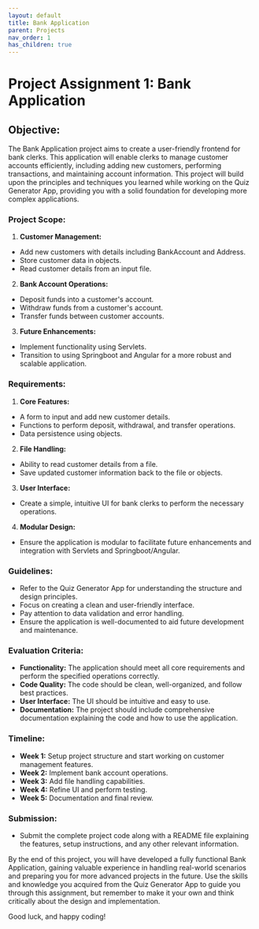```yaml
---
layout: default
title: Bank Application
parent: Projects
nav_order: 1
has_children: true
---
```


# Project Assignment 1: Bank Application

## Objective:
The Bank Application project aims to create a user-friendly frontend for bank clerks. This application will enable clerks to manage customer accounts efficiently, including adding new customers, performing transactions, and maintaining account information. This project will build upon the principles and techniques you learned while working on the Quiz Generator App, providing you with a solid foundation for developing more complex applications.

### Project Scope:

1. **Customer Management:**

- Add new customers with details including BankAccount and Address.
- Store customer data in objects.
- Read customer details from an input file.

2. **Bank Account Operations:**

- Deposit funds into a customer's account.
- Withdraw funds from a customer's account.
- Transfer funds between customer accounts.

3. **Future Enhancements:**

- Implement functionality using Servlets.
- Transition to using Springboot and Angular for a more robust and scalable application.

### Requirements:

1. **Core Features:**

- A form to input and add new customer details.
- Functions to perform deposit, withdrawal, and transfer operations.
- Data persistence using objects.

2. **File Handling:**

- Ability to read customer details from a file.
- Save updated customer information back to the file or objects.

3. **User Interface:**

- Create a simple, intuitive UI for bank clerks to perform the necessary operations.

4. **Modular Design:**

- Ensure the application is modular to facilitate future enhancements and integration with Servlets and Springboot/Angular.

### Guidelines:

- Refer to the Quiz Generator App for understanding the structure and design principles.
- Focus on creating a clean and user-friendly interface.
- Pay attention to data validation and error handling.
- Ensure the application is well-documented to aid future development and maintenance.

### Evaluation Criteria:

- **Functionality:** The application should meet all core requirements and perform the specified operations correctly.
- **Code Quality:** The code should be clean, well-organized, and follow best practices.
- **User Interface:** The UI should be intuitive and easy to use.
- **Documentation:** The project should include comprehensive documentation explaining the code and how to use the application.

### Timeline:

- **Week 1:** Setup project structure and start working on customer management features.
- **Week 2:** Implement bank account operations.
- **Week 3:** Add file handling capabilities.
- **Week 4:** Refine UI and perform testing.
- **Week 5:** Documentation and final review.

### Submission:

- Submit the complete project code along with a README file explaining the features, setup instructions, and any other relevant information.

By the end of this project, you will have developed a fully functional Bank Application, gaining valuable experience in handling real-world scenarios and preparing you for more advanced projects in the future. Use the skills and knowledge you acquired from the Quiz Generator App to guide you through this assignment, but remember to make it your own and think critically about the design and implementation.

Good luck, and happy coding!